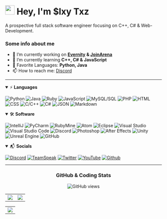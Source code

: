 
# <img src="https://raw.githubusercontent.com/aemmadi/aemmadi/master/wave.gif" width="30px"> Hey, I'm $lxy Txz

A prospective full stack software engineer focusing on C++, C# & Web-Development.

### Some info about me

- 🔭 I’m currently working on **[Evernity](https://github.com/Evernity) & [JoinArena](https://github.com/JoinArena)**
- 🌱 I’m currently learning **C++, C# & JavaScript**
- 💞️ Favorite Languages: **Python, Java**
- 📫 How to reach me: [Discord](https://discord.com/users/261103679732580352)

---

<!-- Languages -->

<details open>
<summary>⚡ <b>Languages</b></summary>
<p>

  ![Python](https://img.shields.io/badge/Python-3776AB?style=for-the-badge&logo=python&logoColor=white)
  ![Java](https://img.shields.io/badge/Java-E34A86?logo=java&logoColor=ffffff&style=for-the-badge)
  ![Ruby](https://img.shields.io/badge/Ruby-AD1A1E?style=for-the-badge&logo=ruby)
  ![JavaScript](https://img.shields.io/badge/JavaScript-D8C31A?style=for-the-badge&logo=javascript&logoColor=black)
  ![MySQL/SQL](https://img.shields.io/badge/MySQL/SQL-016a7f?style=for-the-badge&logo=mysql&logoColor=ffffff)
  ![PHP](https://img.shields.io/badge/PHP-787cb5?style=for-the-badge&logo=php&logoColor=ffffff)
  ![HTML](https://img.shields.io/badge/HTML-E34F26?logo=html5&logoColor=ffffff&style=for-the-badge)
  ![CSS](https://img.shields.io/badge/CSS-1572B6?logo=css3&logoColor=ffffff&style=for-the-badge)
  ![C/C++](https://img.shields.io/badge/C/C++-00599C?logo=c&logoColor=ffffff&style=for-the-badge)
  ![C#](https://img.shields.io/badge/CSharp-8A2BE2?logo=c&logoColor=ffffff&style=for-the-badge)
  ![JSON](https://img.shields.io/badge/JSON-181717?style=for-the-badge&logo=json&logoColor=ffffff)
  ![Markdown](https://img.shields.io/badge/Markdown-000000?logo=markdown&logoColor=ffffff&style=for-the-badge)

</p>
</details>

<!-- Software -->

<details open>
<summary>🛠 <b>Software</b></summary>
<p>

  ![IntelliJ](https://img.shields.io/badge/IntelliJ-0a36fc?style=for-the-badge&logo=IntelliJ%20IDEA&logoColor=white)
  ![PyCharm](https://img.shields.io/badge/PyCharm-017f40?style=for-the-badge&logo=PyCharm&logoColor=white)
  ![RubyMine](https://img.shields.io/badge/RubyMine-AD1A1E?style=for-the-badge&logo=JetBrains&logoColor=white)
  ![Atom](https://img.shields.io/badge/Atom-66595C?style=for-the-badge&logo=Atom&logoColor=white)
  ![Eclipse](https://img.shields.io/badge/Eclipse-430054?style=for-the-badge&logo=Eclipse&logoColor=white)
  ![Visual Studio](https://img.shields.io/badge/Visual%20Studio-8A2BE2?style=for-the-badge&logo=Visual%20Studio&logoColor=white)
  ![Visual Studio Code](https://img.shields.io/badge/Visual%20Studio%20Code-00599C?style=for-the-badge&logo=Visual%20Studio%20Code&logoColor=white)
  ![Discord](https://img.shields.io/badge/Discord-7289DA?style=for-the-badge&logo=Discord&logoColor=white)
  ![Photoshop](https://img.shields.io/badge/Photoshop-31A8FF?style=for-the-badge&logo=Adobe%20Photoshop&logoColor=white)
  ![After Effects](https://img.shields.io/badge/After%20Effects-780196?style=for-the-badge&logo=Adobe%20After%20Effects&logoColor=white)
  ![Unity](https://img.shields.io/badge/Unity-181717?style=for-the-badge&logo=Unity&logoColor=white)
  ![Unreal Engine](https://img.shields.io/badge/Unreal%20Engine-181717?style=for-the-badge&logo=Unreal%20Engine&logoColor=white)
  ![GitHub](https://img.shields.io/badge/GitHub-181717?style=for-the-badge&logo=GitHub&logoColor=white)

</p>
</details>

<!-- Socials -->

<details open>
<summary>📬 <b>Socials</b></summary>
<p>

  [![Discord](https://img.shields.io/badge/Discord-7289DA?logo=discord&logoColor=ffffff&style=for-the-badge)](https://discord.com/users/261103679732580352)
  [![TeamSpeak](https://img.shields.io/badge/TeamSpeak-3BB6E3?logo=teamspeak&logoColor=ffffff&style=for-the-badge)](https://joinarena.net)
  [![Twitter](https://img.shields.io/badge/Twitter-1DA1F2?logo=twitter&logoColor=ffffff&style=for-the-badge)](https://twitter.com/Slxy_Txz)
  [![YouTube](https://img.shields.io/badge/YouTube-E62117?logo=youtube&logoColor=ffffff&style=for-the-badge)](https://www.youtube.com/channel/UCAs8EWPBvR00TZ9wtOoYL6w)
  [![Github](https://img.shields.io/badge/GitHub-181717?logo=github&logoColor=ffffff&style=for-the-badge)](https://github.com/Sytroxitz)

</p>
</details>

---

 <div align="center"> 
  <!-- GitHub/Coding Stats -->

  ### GitHub & Coding Stats

  ![GitHub views](https://api.ghprofile.me/view?username=Sytroxitz&color=7f3ace)
  <div align="center">
    <table>
      <tr>
        <td align="center" style="padding=0;width=50%;">
          <img src="https://github-readme-stats.vercel.app/api?username=Sytroxitz&show_icons=true&hide=prs,contribs&theme=midnight-purple&hide_border=true" />
        </td>
        <td align="center" style="padding=0;width=50%;">
          <img src="https://github-readme-stats.vercel.app/api/top-langs/?username=Sytroxitz&layout=compact&theme=midnight-purple&hide_border=true" />
        </td>
      </table>
      <table>
        <td align="center" style="padding=0;width=50%;">
          <img src="https://github-readme-stats.vercel.app/api/wakatime?username=slxy&layout=compact&theme=midnight-purple&hide_border=true" />
        </td>
      </table>
      </tr>
  </div>
  
  <!-- old Stats section
  ![GitHub stats](https://github-readme-stats.vercel.app/api?username=Sytroxitz&show_icons=true&hide=prs,contribs&theme=midnight-purple&hide_border=true) </br>
  ![Top Langs](https://github-readme-stats.vercel.app/api/top-langs/?username=Sytroxitz&layout=compact&theme=midnight-purple&hide_border=true) </br>
  ![Wakatime Week stats](https://github-readme-stats.vercel.app/api/wakatime?username=slxy&layout=compact&theme=midnight-purple&hide_border=true)
  -->
  
  <!-- Credit Stuff -->

  <!-- https://github.com/TrustedMercury/ghprofile.me -->
  <!-- https://github.com/anuraghazra/github-readme-stats#wakatime-week-stats -->

  <!---
  - 👋 Hi, I’m @Sytroxitz
  - 👀 I’m interested in ...
  - 🌱 I’m currently learning ...
  - 💞️ I’m looking to collaborate on ...
  - 📫 How to reach me ...
  --->

